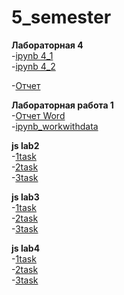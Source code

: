 # 5_semester

**Лабораторная 4**  
-[ipynb 4_1](https://github.com/cucann/5_semester/blob/main/DS_LAB_4_1%20(1).ipynb)  
-[ipynb 4_2](https://github.com/cucann/5_semester/blob/main/DS_LAB_4_2%20(1).ipynb)

-[Отчет](4_лаб.pdf)

**Лабораторная работа 1**  
-[Отчет Word](1lb_raspsys_off.pdf)  
-[ipynb_workwithdata](https://github.com/cucann/5_semester/blob/main/work_with_data_2024_ind.ipynb)  

**js lab2**  
-[1task](indtsk1.js)  
-[2task](indtsk2.js)  
-[3task](indtsk3.js)  

**js lab3**  
-[1task](indt1.js)  
-[2task](indt2.js)  
-[3task](indt3.js)  

**js lab4**  
-[1task](/task_1)  
-[2task](/task_2)  
-[3task](/task_3)  
